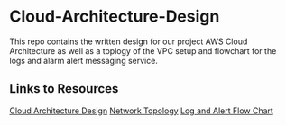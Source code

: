 # Cloud-Architecture-Design
This repo contains the written design for our project AWS Cloud Architecture as well as a toplogy of the VPC setup and flowchart for the logs and alarm alert messaging service.
<BR>

## Links to Resources
[Cloud Architecture Design](https://github.com/Digi-Guard/Cloud-Architecture-Design/blob/main/Cloud_Architecture_and_Design.md)
[Network Topology]()
[Log and Alert Flow Chart](https://github.com/Digi-Guard/Cloud-Architecture-Design/blob/main/Alert-Message-Flow.png)